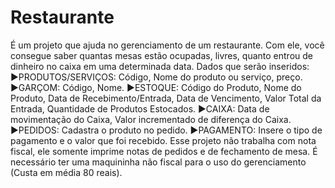 # Restaurante
É um projeto que ajuda no gerenciamento de um restaurante. Com ele, você consegue saber quantas mesas estão ocupadas, livres, quanto entrou de dinheiro no caixa em uma determinada data.
Dados que serão inseridos:
►PRODUTOS/SERVIÇOS: Código, Nome do produto ou serviço, preço.
►GARÇOM: Código, Nome.
►ESTOQUE: Código do Produto, Nome do Produto, Data de Recebimento/Entrada, Data de Vencimento, Valor Total da Entrada, Quantidade de Produtos Estocados.
►CAIXA: Data de movimentação do Caixa, Valor incrementado de diferença do Caixa.
►PEDIDOS: Cadastra o produto no pedido.
►PAGAMENTO: Insere o tipo de pagamento e o valor que foi recebido.
Esse projeto não trabalha com nota fiscal, ele somente imprime notas de pedidos e de fechamento de mesa. É necessário ter uma maquininha não fiscal para o uso do gerenciamento (Custa em média 80 reais).